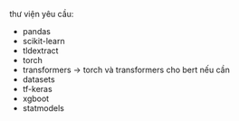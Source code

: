 thư viện yêu cầu: 
- pandas
- scikit-learn
- tldextract
- torch
- transformers
-> torch và transformers cho bert nếu cần
- datasets
- tf-keras
- xgboot
- statmodels